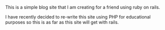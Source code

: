 This is a simple blog site that I am creating for a friend using ruby on rails.

I have recently decided to re-write this site using PHP for educational purposes 
so this is as far as this site will get with rails.
